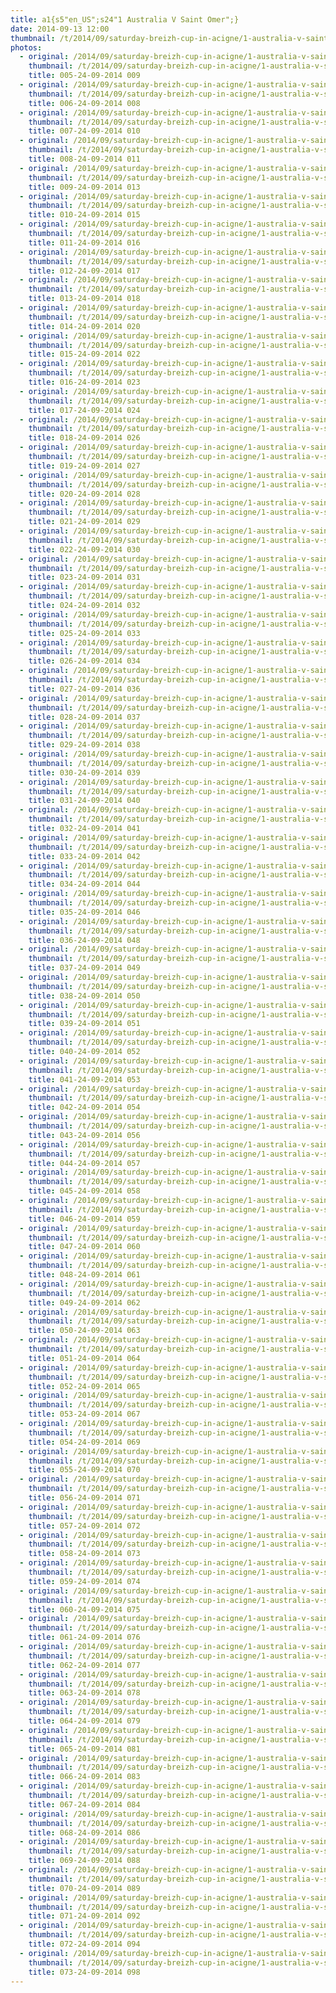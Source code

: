 ```yaml
---
title: a1{s5"en_US";s24"1 Australia V Saint Omer";}
date: 2014-09-13 12:00
thumbnail: /t/2014/09/saturday-breizh-cup-in-acigne/1-australia-v-saint-omer/005-24-09-2014-009.jpg
photos:
  - original: /2014/09/saturday-breizh-cup-in-acigne/1-australia-v-saint-omer/005-24-09-2014-009.jpg
    thumbnail: /t/2014/09/saturday-breizh-cup-in-acigne/1-australia-v-saint-omer/005-24-09-2014-009.jpg
    title: 005-24-09-2014 009
  - original: /2014/09/saturday-breizh-cup-in-acigne/1-australia-v-saint-omer/006-24-09-2014-008.jpg
    thumbnail: /t/2014/09/saturday-breizh-cup-in-acigne/1-australia-v-saint-omer/006-24-09-2014-008.jpg
    title: 006-24-09-2014 008
  - original: /2014/09/saturday-breizh-cup-in-acigne/1-australia-v-saint-omer/007-24-09-2014-010.jpg
    thumbnail: /t/2014/09/saturday-breizh-cup-in-acigne/1-australia-v-saint-omer/007-24-09-2014-010.jpg
    title: 007-24-09-2014 010
  - original: /2014/09/saturday-breizh-cup-in-acigne/1-australia-v-saint-omer/008-24-09-2014-011.jpg
    thumbnail: /t/2014/09/saturday-breizh-cup-in-acigne/1-australia-v-saint-omer/008-24-09-2014-011.jpg
    title: 008-24-09-2014 011
  - original: /2014/09/saturday-breizh-cup-in-acigne/1-australia-v-saint-omer/009-24-09-2014-013.jpg
    thumbnail: /t/2014/09/saturday-breizh-cup-in-acigne/1-australia-v-saint-omer/009-24-09-2014-013.jpg
    title: 009-24-09-2014 013
  - original: /2014/09/saturday-breizh-cup-in-acigne/1-australia-v-saint-omer/010-24-09-2014-015.jpg
    thumbnail: /t/2014/09/saturday-breizh-cup-in-acigne/1-australia-v-saint-omer/010-24-09-2014-015.jpg
    title: 010-24-09-2014 015
  - original: /2014/09/saturday-breizh-cup-in-acigne/1-australia-v-saint-omer/011-24-09-2014-016.jpg
    thumbnail: /t/2014/09/saturday-breizh-cup-in-acigne/1-australia-v-saint-omer/011-24-09-2014-016.jpg
    title: 011-24-09-2014 016
  - original: /2014/09/saturday-breizh-cup-in-acigne/1-australia-v-saint-omer/012-24-09-2014-017.jpg
    thumbnail: /t/2014/09/saturday-breizh-cup-in-acigne/1-australia-v-saint-omer/012-24-09-2014-017.jpg
    title: 012-24-09-2014 017
  - original: /2014/09/saturday-breizh-cup-in-acigne/1-australia-v-saint-omer/013-24-09-2014-018.jpg
    thumbnail: /t/2014/09/saturday-breizh-cup-in-acigne/1-australia-v-saint-omer/013-24-09-2014-018.jpg
    title: 013-24-09-2014 018
  - original: /2014/09/saturday-breizh-cup-in-acigne/1-australia-v-saint-omer/014-24-09-2014-020.jpg
    thumbnail: /t/2014/09/saturday-breizh-cup-in-acigne/1-australia-v-saint-omer/014-24-09-2014-020.jpg
    title: 014-24-09-2014 020
  - original: /2014/09/saturday-breizh-cup-in-acigne/1-australia-v-saint-omer/015-24-09-2014-022.jpg
    thumbnail: /t/2014/09/saturday-breizh-cup-in-acigne/1-australia-v-saint-omer/015-24-09-2014-022.jpg
    title: 015-24-09-2014 022
  - original: /2014/09/saturday-breizh-cup-in-acigne/1-australia-v-saint-omer/016-24-09-2014-023.jpg
    thumbnail: /t/2014/09/saturday-breizh-cup-in-acigne/1-australia-v-saint-omer/016-24-09-2014-023.jpg
    title: 016-24-09-2014 023
  - original: /2014/09/saturday-breizh-cup-in-acigne/1-australia-v-saint-omer/017-24-09-2014-024.jpg
    thumbnail: /t/2014/09/saturday-breizh-cup-in-acigne/1-australia-v-saint-omer/017-24-09-2014-024.jpg
    title: 017-24-09-2014 024
  - original: /2014/09/saturday-breizh-cup-in-acigne/1-australia-v-saint-omer/018-24-09-2014-026.jpg
    thumbnail: /t/2014/09/saturday-breizh-cup-in-acigne/1-australia-v-saint-omer/018-24-09-2014-026.jpg
    title: 018-24-09-2014 026
  - original: /2014/09/saturday-breizh-cup-in-acigne/1-australia-v-saint-omer/019-24-09-2014-027.jpg
    thumbnail: /t/2014/09/saturday-breizh-cup-in-acigne/1-australia-v-saint-omer/019-24-09-2014-027.jpg
    title: 019-24-09-2014 027
  - original: /2014/09/saturday-breizh-cup-in-acigne/1-australia-v-saint-omer/020-24-09-2014-028.jpg
    thumbnail: /t/2014/09/saturday-breizh-cup-in-acigne/1-australia-v-saint-omer/020-24-09-2014-028.jpg
    title: 020-24-09-2014 028
  - original: /2014/09/saturday-breizh-cup-in-acigne/1-australia-v-saint-omer/021-24-09-2014-029.jpg
    thumbnail: /t/2014/09/saturday-breizh-cup-in-acigne/1-australia-v-saint-omer/021-24-09-2014-029.jpg
    title: 021-24-09-2014 029
  - original: /2014/09/saturday-breizh-cup-in-acigne/1-australia-v-saint-omer/022-24-09-2014-030.jpg
    thumbnail: /t/2014/09/saturday-breizh-cup-in-acigne/1-australia-v-saint-omer/022-24-09-2014-030.jpg
    title: 022-24-09-2014 030
  - original: /2014/09/saturday-breizh-cup-in-acigne/1-australia-v-saint-omer/023-24-09-2014-031.jpg
    thumbnail: /t/2014/09/saturday-breizh-cup-in-acigne/1-australia-v-saint-omer/023-24-09-2014-031.jpg
    title: 023-24-09-2014 031
  - original: /2014/09/saturday-breizh-cup-in-acigne/1-australia-v-saint-omer/024-24-09-2014-032.jpg
    thumbnail: /t/2014/09/saturday-breizh-cup-in-acigne/1-australia-v-saint-omer/024-24-09-2014-032.jpg
    title: 024-24-09-2014 032
  - original: /2014/09/saturday-breizh-cup-in-acigne/1-australia-v-saint-omer/025-24-09-2014-033.jpg
    thumbnail: /t/2014/09/saturday-breizh-cup-in-acigne/1-australia-v-saint-omer/025-24-09-2014-033.jpg
    title: 025-24-09-2014 033
  - original: /2014/09/saturday-breizh-cup-in-acigne/1-australia-v-saint-omer/026-24-09-2014-034.jpg
    thumbnail: /t/2014/09/saturday-breizh-cup-in-acigne/1-australia-v-saint-omer/026-24-09-2014-034.jpg
    title: 026-24-09-2014 034
  - original: /2014/09/saturday-breizh-cup-in-acigne/1-australia-v-saint-omer/027-24-09-2014-036.jpg
    thumbnail: /t/2014/09/saturday-breizh-cup-in-acigne/1-australia-v-saint-omer/027-24-09-2014-036.jpg
    title: 027-24-09-2014 036
  - original: /2014/09/saturday-breizh-cup-in-acigne/1-australia-v-saint-omer/028-24-09-2014-037.jpg
    thumbnail: /t/2014/09/saturday-breizh-cup-in-acigne/1-australia-v-saint-omer/028-24-09-2014-037.jpg
    title: 028-24-09-2014 037
  - original: /2014/09/saturday-breizh-cup-in-acigne/1-australia-v-saint-omer/029-24-09-2014-038.jpg
    thumbnail: /t/2014/09/saturday-breizh-cup-in-acigne/1-australia-v-saint-omer/029-24-09-2014-038.jpg
    title: 029-24-09-2014 038
  - original: /2014/09/saturday-breizh-cup-in-acigne/1-australia-v-saint-omer/030-24-09-2014-039.jpg
    thumbnail: /t/2014/09/saturday-breizh-cup-in-acigne/1-australia-v-saint-omer/030-24-09-2014-039.jpg
    title: 030-24-09-2014 039
  - original: /2014/09/saturday-breizh-cup-in-acigne/1-australia-v-saint-omer/031-24-09-2014-040.jpg
    thumbnail: /t/2014/09/saturday-breizh-cup-in-acigne/1-australia-v-saint-omer/031-24-09-2014-040.jpg
    title: 031-24-09-2014 040
  - original: /2014/09/saturday-breizh-cup-in-acigne/1-australia-v-saint-omer/032-24-09-2014-041.jpg
    thumbnail: /t/2014/09/saturday-breizh-cup-in-acigne/1-australia-v-saint-omer/032-24-09-2014-041.jpg
    title: 032-24-09-2014 041
  - original: /2014/09/saturday-breizh-cup-in-acigne/1-australia-v-saint-omer/033-24-09-2014-042.jpg
    thumbnail: /t/2014/09/saturday-breizh-cup-in-acigne/1-australia-v-saint-omer/033-24-09-2014-042.jpg
    title: 033-24-09-2014 042
  - original: /2014/09/saturday-breizh-cup-in-acigne/1-australia-v-saint-omer/034-24-09-2014-044.jpg
    thumbnail: /t/2014/09/saturday-breizh-cup-in-acigne/1-australia-v-saint-omer/034-24-09-2014-044.jpg
    title: 034-24-09-2014 044
  - original: /2014/09/saturday-breizh-cup-in-acigne/1-australia-v-saint-omer/035-24-09-2014-046.jpg
    thumbnail: /t/2014/09/saturday-breizh-cup-in-acigne/1-australia-v-saint-omer/035-24-09-2014-046.jpg
    title: 035-24-09-2014 046
  - original: /2014/09/saturday-breizh-cup-in-acigne/1-australia-v-saint-omer/036-24-09-2014-048.jpg
    thumbnail: /t/2014/09/saturday-breizh-cup-in-acigne/1-australia-v-saint-omer/036-24-09-2014-048.jpg
    title: 036-24-09-2014 048
  - original: /2014/09/saturday-breizh-cup-in-acigne/1-australia-v-saint-omer/037-24-09-2014-049.jpg
    thumbnail: /t/2014/09/saturday-breizh-cup-in-acigne/1-australia-v-saint-omer/037-24-09-2014-049.jpg
    title: 037-24-09-2014 049
  - original: /2014/09/saturday-breizh-cup-in-acigne/1-australia-v-saint-omer/038-24-09-2014-050.jpg
    thumbnail: /t/2014/09/saturday-breizh-cup-in-acigne/1-australia-v-saint-omer/038-24-09-2014-050.jpg
    title: 038-24-09-2014 050
  - original: /2014/09/saturday-breizh-cup-in-acigne/1-australia-v-saint-omer/039-24-09-2014-051.jpg
    thumbnail: /t/2014/09/saturday-breizh-cup-in-acigne/1-australia-v-saint-omer/039-24-09-2014-051.jpg
    title: 039-24-09-2014 051
  - original: /2014/09/saturday-breizh-cup-in-acigne/1-australia-v-saint-omer/040-24-09-2014-052.jpg
    thumbnail: /t/2014/09/saturday-breizh-cup-in-acigne/1-australia-v-saint-omer/040-24-09-2014-052.jpg
    title: 040-24-09-2014 052
  - original: /2014/09/saturday-breizh-cup-in-acigne/1-australia-v-saint-omer/041-24-09-2014-053.jpg
    thumbnail: /t/2014/09/saturday-breizh-cup-in-acigne/1-australia-v-saint-omer/041-24-09-2014-053.jpg
    title: 041-24-09-2014 053
  - original: /2014/09/saturday-breizh-cup-in-acigne/1-australia-v-saint-omer/042-24-09-2014-054.jpg
    thumbnail: /t/2014/09/saturday-breizh-cup-in-acigne/1-australia-v-saint-omer/042-24-09-2014-054.jpg
    title: 042-24-09-2014 054
  - original: /2014/09/saturday-breizh-cup-in-acigne/1-australia-v-saint-omer/043-24-09-2014-056.jpg
    thumbnail: /t/2014/09/saturday-breizh-cup-in-acigne/1-australia-v-saint-omer/043-24-09-2014-056.jpg
    title: 043-24-09-2014 056
  - original: /2014/09/saturday-breizh-cup-in-acigne/1-australia-v-saint-omer/044-24-09-2014-057.jpg
    thumbnail: /t/2014/09/saturday-breizh-cup-in-acigne/1-australia-v-saint-omer/044-24-09-2014-057.jpg
    title: 044-24-09-2014 057
  - original: /2014/09/saturday-breizh-cup-in-acigne/1-australia-v-saint-omer/045-24-09-2014-058.jpg
    thumbnail: /t/2014/09/saturday-breizh-cup-in-acigne/1-australia-v-saint-omer/045-24-09-2014-058.jpg
    title: 045-24-09-2014 058
  - original: /2014/09/saturday-breizh-cup-in-acigne/1-australia-v-saint-omer/046-24-09-2014-059.jpg
    thumbnail: /t/2014/09/saturday-breizh-cup-in-acigne/1-australia-v-saint-omer/046-24-09-2014-059.jpg
    title: 046-24-09-2014 059
  - original: /2014/09/saturday-breizh-cup-in-acigne/1-australia-v-saint-omer/047-24-09-2014-060.jpg
    thumbnail: /t/2014/09/saturday-breizh-cup-in-acigne/1-australia-v-saint-omer/047-24-09-2014-060.jpg
    title: 047-24-09-2014 060
  - original: /2014/09/saturday-breizh-cup-in-acigne/1-australia-v-saint-omer/048-24-09-2014-061.jpg
    thumbnail: /t/2014/09/saturday-breizh-cup-in-acigne/1-australia-v-saint-omer/048-24-09-2014-061.jpg
    title: 048-24-09-2014 061
  - original: /2014/09/saturday-breizh-cup-in-acigne/1-australia-v-saint-omer/049-24-09-2014-062.jpg
    thumbnail: /t/2014/09/saturday-breizh-cup-in-acigne/1-australia-v-saint-omer/049-24-09-2014-062.jpg
    title: 049-24-09-2014 062
  - original: /2014/09/saturday-breizh-cup-in-acigne/1-australia-v-saint-omer/050-24-09-2014-063.jpg
    thumbnail: /t/2014/09/saturday-breizh-cup-in-acigne/1-australia-v-saint-omer/050-24-09-2014-063.jpg
    title: 050-24-09-2014 063
  - original: /2014/09/saturday-breizh-cup-in-acigne/1-australia-v-saint-omer/051-24-09-2014-064.jpg
    thumbnail: /t/2014/09/saturday-breizh-cup-in-acigne/1-australia-v-saint-omer/051-24-09-2014-064.jpg
    title: 051-24-09-2014 064
  - original: /2014/09/saturday-breizh-cup-in-acigne/1-australia-v-saint-omer/052-24-09-2014-065.jpg
    thumbnail: /t/2014/09/saturday-breizh-cup-in-acigne/1-australia-v-saint-omer/052-24-09-2014-065.jpg
    title: 052-24-09-2014 065
  - original: /2014/09/saturday-breizh-cup-in-acigne/1-australia-v-saint-omer/053-24-09-2014-067.jpg
    thumbnail: /t/2014/09/saturday-breizh-cup-in-acigne/1-australia-v-saint-omer/053-24-09-2014-067.jpg
    title: 053-24-09-2014 067
  - original: /2014/09/saturday-breizh-cup-in-acigne/1-australia-v-saint-omer/054-24-09-2014-069.jpg
    thumbnail: /t/2014/09/saturday-breizh-cup-in-acigne/1-australia-v-saint-omer/054-24-09-2014-069.jpg
    title: 054-24-09-2014 069
  - original: /2014/09/saturday-breizh-cup-in-acigne/1-australia-v-saint-omer/055-24-09-2014-070.jpg
    thumbnail: /t/2014/09/saturday-breizh-cup-in-acigne/1-australia-v-saint-omer/055-24-09-2014-070.jpg
    title: 055-24-09-2014 070
  - original: /2014/09/saturday-breizh-cup-in-acigne/1-australia-v-saint-omer/056-24-09-2014-071.jpg
    thumbnail: /t/2014/09/saturday-breizh-cup-in-acigne/1-australia-v-saint-omer/056-24-09-2014-071.jpg
    title: 056-24-09-2014 071
  - original: /2014/09/saturday-breizh-cup-in-acigne/1-australia-v-saint-omer/057-24-09-2014-072.jpg
    thumbnail: /t/2014/09/saturday-breizh-cup-in-acigne/1-australia-v-saint-omer/057-24-09-2014-072.jpg
    title: 057-24-09-2014 072
  - original: /2014/09/saturday-breizh-cup-in-acigne/1-australia-v-saint-omer/058-24-09-2014-073.jpg
    thumbnail: /t/2014/09/saturday-breizh-cup-in-acigne/1-australia-v-saint-omer/058-24-09-2014-073.jpg
    title: 058-24-09-2014 073
  - original: /2014/09/saturday-breizh-cup-in-acigne/1-australia-v-saint-omer/059-24-09-2014-074.jpg
    thumbnail: /t/2014/09/saturday-breizh-cup-in-acigne/1-australia-v-saint-omer/059-24-09-2014-074.jpg
    title: 059-24-09-2014 074
  - original: /2014/09/saturday-breizh-cup-in-acigne/1-australia-v-saint-omer/060-24-09-2014-075.jpg
    thumbnail: /t/2014/09/saturday-breizh-cup-in-acigne/1-australia-v-saint-omer/060-24-09-2014-075.jpg
    title: 060-24-09-2014 075
  - original: /2014/09/saturday-breizh-cup-in-acigne/1-australia-v-saint-omer/061-24-09-2014-076.jpg
    thumbnail: /t/2014/09/saturday-breizh-cup-in-acigne/1-australia-v-saint-omer/061-24-09-2014-076.jpg
    title: 061-24-09-2014 076
  - original: /2014/09/saturday-breizh-cup-in-acigne/1-australia-v-saint-omer/062-24-09-2014-077.jpg
    thumbnail: /t/2014/09/saturday-breizh-cup-in-acigne/1-australia-v-saint-omer/062-24-09-2014-077.jpg
    title: 062-24-09-2014 077
  - original: /2014/09/saturday-breizh-cup-in-acigne/1-australia-v-saint-omer/063-24-09-2014-078.jpg
    thumbnail: /t/2014/09/saturday-breizh-cup-in-acigne/1-australia-v-saint-omer/063-24-09-2014-078.jpg
    title: 063-24-09-2014 078
  - original: /2014/09/saturday-breizh-cup-in-acigne/1-australia-v-saint-omer/064-24-09-2014-079.jpg
    thumbnail: /t/2014/09/saturday-breizh-cup-in-acigne/1-australia-v-saint-omer/064-24-09-2014-079.jpg
    title: 064-24-09-2014 079
  - original: /2014/09/saturday-breizh-cup-in-acigne/1-australia-v-saint-omer/065-24-09-2014-081.jpg
    thumbnail: /t/2014/09/saturday-breizh-cup-in-acigne/1-australia-v-saint-omer/065-24-09-2014-081.jpg
    title: 065-24-09-2014 081
  - original: /2014/09/saturday-breizh-cup-in-acigne/1-australia-v-saint-omer/066-24-09-2014-083.jpg
    thumbnail: /t/2014/09/saturday-breizh-cup-in-acigne/1-australia-v-saint-omer/066-24-09-2014-083.jpg
    title: 066-24-09-2014 083
  - original: /2014/09/saturday-breizh-cup-in-acigne/1-australia-v-saint-omer/067-24-09-2014-084.jpg
    thumbnail: /t/2014/09/saturday-breizh-cup-in-acigne/1-australia-v-saint-omer/067-24-09-2014-084.jpg
    title: 067-24-09-2014 084
  - original: /2014/09/saturday-breizh-cup-in-acigne/1-australia-v-saint-omer/068-24-09-2014-086.jpg
    thumbnail: /t/2014/09/saturday-breizh-cup-in-acigne/1-australia-v-saint-omer/068-24-09-2014-086.jpg
    title: 068-24-09-2014 086
  - original: /2014/09/saturday-breizh-cup-in-acigne/1-australia-v-saint-omer/069-24-09-2014-088.jpg
    thumbnail: /t/2014/09/saturday-breizh-cup-in-acigne/1-australia-v-saint-omer/069-24-09-2014-088.jpg
    title: 069-24-09-2014 088
  - original: /2014/09/saturday-breizh-cup-in-acigne/1-australia-v-saint-omer/070-24-09-2014-089.jpg
    thumbnail: /t/2014/09/saturday-breizh-cup-in-acigne/1-australia-v-saint-omer/070-24-09-2014-089.jpg
    title: 070-24-09-2014 089
  - original: /2014/09/saturday-breizh-cup-in-acigne/1-australia-v-saint-omer/071-24-09-2014-092.jpg
    thumbnail: /t/2014/09/saturday-breizh-cup-in-acigne/1-australia-v-saint-omer/071-24-09-2014-092.jpg
    title: 071-24-09-2014 092
  - original: /2014/09/saturday-breizh-cup-in-acigne/1-australia-v-saint-omer/072-24-09-2014-094.jpg
    thumbnail: /t/2014/09/saturday-breizh-cup-in-acigne/1-australia-v-saint-omer/072-24-09-2014-094.jpg
    title: 072-24-09-2014 094
  - original: /2014/09/saturday-breizh-cup-in-acigne/1-australia-v-saint-omer/073-24-09-2014-098.jpg
    thumbnail: /t/2014/09/saturday-breizh-cup-in-acigne/1-australia-v-saint-omer/073-24-09-2014-098.jpg
    title: 073-24-09-2014 098
---
```

